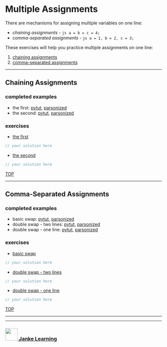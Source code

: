# Multiple Assignments

There are mechanisms for assigning multiple variables on one line:
* _chaining assignments_ - ```js a = b = c = 4;```
* _comma-separated assignments_ - ```js a = 1, b = 2, c = 3;```

These exercises will help you practice multiple assignments on one line:
1. [chaining assignments](#chaining-assignments)
1. [comma-separated assignments](#comma-separated-assignments)

---

## Chaining Assignments

### completed examples
* the first: [pytut](http://www.pythontutor.com/javascript.html#code=var%20a%20%3D%20'b'%3B%0Avar%20b1%20%3D%20'a'%3B%0Avar%20b2%20%3D%20'a'%3B%0Avar%20_%20%3D%20''%3B%0A%0A_%20%3D%20b1%3B%0Ab1%20%3D%20b2%20%3D%20a%3B%0Aa%20%3D%20_%3B&curInstr=0&mode=display&origin=opt-frontend.js&py=js&rawInputLstJSON=%5B%5D), [parsonized](https://janke-learning.github.io/parsonizer/?snippet=var%20a%20%3D%20'b'%3B%0Avar%20b1%20%3D%20'a'%3B%0Avar%20b2%20%3D%20'a'%3B%0Avar%20_%20%3D%20''%3B%0A%0A_%20%3D%20b1%3B%0Ab1%20%3D%20b2%20%3D%20a%3B%0Aa%20%3D%20_%3B)
* the second: [pytut](http://www.pythontutor.com/javascript.html#code=var%20a%20%3D%20'c'%3B%0Avar%20b1%20%3D%20'a'%3B%0Avar%20b2%20%3D%20'a'%3B%0Avar%20c1%20%3D%20'b'%3B%0Avar%20c2%20%3D%20'b'%3B%0Avar%20c3%20%3D%20'b'%3B%0Avar%20_%20%3D%20''%3B%0A%0A_%20%3D%20a%3B%0Aa%20%3D%20b1%3B%0Ab1%20%3D%20b2%20%3D%20c1%3B%0Ac1%20%3D%20c2%20%3D%20c3%20%3D%20_%3B&curInstr=0&mode=display&origin=opt-frontend.js&py=js&rawInputLstJSON=%5B%5D), 
[parsonized](https://janke-learning.github.io/parsonizer/?snippet=var%20a%20%3D%20'c'%3B%0Avar%20b1%20%3D%20'a'%3B%0Avar%20b2%20%3D%20'a'%3B%0Avar%20c1%20%3D%20'b'%3B%0Avar%20c2%20%3D%20'b'%3B%0Avar%20c3%20%3D%20'b'%3B%0Avar%20_%20%3D%20''%3B%0A%0A_%20%3D%20a%3B%0Aa%20%3D%20b1%3B%0Ab1%20%3D%20b2%20%3D%20c1%3B%0Ac1%20%3D%20c2%20%3D%20c3%20%3D%20_%3B)

### exercises
* [the first](http://www.pythontutor.com/live.html#code=var%20a%20%3D%20'b'%3B%0Avar%20b1%20%3D%20'a'%3B%0Avar%20b2%20%3D%20'a'%3B%0Avar%20_%20%3D%20''%3B%0A%0A//%20--%20can%20be%20done%20in%203%20lines%0A&cumulative=false&curInstr=4&heapPrimitives=nevernest&mode=display&origin=opt-live.js&py=js&rawInputLstJSON=%5B%5D&textReferences=false)
```js
// your solution here
```
* [the second](http://www.pythontutor.com/live.html#code=var%20a%20%3D%20'c'%3B%0Avar%20b1%20%3D%20'a'%3B%0Avar%20b2%20%3D%20'a'%3B%0Avar%20c1%20%3D%20'b'%3B%0Avar%20c2%20%3D%20'b'%3B%0Avar%20c3%20%3D%20'b'%3B%0Avar%20_%20%3D%20''%3B%0A%0A//%20---%20can%20be%20done%20in%204%20lines%20---%0A%0A&cumulative=false&curInstr=7&heapPrimitives=nevernest&mode=display&origin=opt-live.js&py=js&rawInputLstJSON=%5B%5D&textReferences=false)
```js
// your solution here
```

[TOP](#multiple-assignments)

---

## Comma-Separated Assignments

### completed examples
* basic swap: [pytut](http://www.pythontutor.com/javascript.html#code=var%20a%20%3D%20'b'%3B%0Avar%20b%20%3D%20'a'%3B%0Avar%20_%20%3D%20''%3B%0A%0A_%20%3D%20a,%20a%20%3D%20b,%20b%20%3D%20_%3B%0A%0A&curInstr=0&mode=display&origin=opt-frontend.js&py=js&rawInputLstJSON=%5B%5D), [parsonized](https://janke-learning.github.io/parsonizer/?snippet=var%20a%20%3D%20'b'%3B%0Avar%20b%20%3D%20'a'%3B%0Avar%20_%20%3D%20''%3B%0A%0A_%20%3D%20a%2C%20a%20%3D%20b%2C%20b%20%3D%20_%3B%0A%0A)
* double swap - two lines: [pytut](http://www.pythontutor.com/javascript.html#code=var%20a%20%3D%20'b'%3B%0Avar%20b%20%3D%20'c'%3B%0Avar%20c%20%3D%20'a'%3B%0Avar%20_%20%3D%20''%3B%0A%0A_%20%3D%20a,%20a%20%3D%20c%3B%0Ac%20%3D%20b,%20b%20%3D%20_%3B%0A%0A&curInstr=0&mode=display&origin=opt-frontend.js&py=js&rawInputLstJSON=%5B%5D), [parsonized](https://janke-learning.github.io/parsonizer/?snippet=var%20a%20%3D%20'b'%3B%0Avar%20b%20%3D%20'c'%3B%0Avar%20c%20%3D%20'a'%3B%0Avar%20_%20%3D%20''%3B%0A%0A_%20%3D%20a%2C%20a%20%3D%20c%3B%0Ac%20%3D%20b%2C%20b%20%3D%20_%3B%0A%0A)
* double swap - one line: [pytut](http://www.pythontutor.com/javascript.html#code=var%20a%20%3D%20'b'%3B%0Avar%20b%20%3D%20'c'%3B%0Avar%20c%20%3D%20'a'%3B%0Avar%20_%20%3D%20''%3B%0A%0A_%20%3D%20a,%20a%20%3D%20c,%20c%20%3D%20b,%20b%20%3D%20_%3B&curInstr=0&mode=display&origin=opt-frontend.js&py=js&rawInputLstJSON=%5B%5D), [parsonized](https://janke-learning.github.io/parsonizer/?snippet=var%20a%20%3D%20'b'%3B%0Avar%20b%20%3D%20'c'%3B%0Avar%20c%20%3D%20'a'%3B%0Avar%20_%20%3D%20''%3B%0A%0A_%20%3D%20a%2C%20a%20%3D%20c%2C%20c%20%3D%20b%2C%20b%20%3D%20_%3B)

### exercises
* [basic swap](http://www.pythontutor.com/live.html#code=var%20a%20%3D%20'b'%3B%0Avar%20b%20%3D%20'a'%3B%0Avar%20_%20%3D%20''%3B%0A%0A//%20---%20solve%20this%20in%20one%20line%20---%0A%0A&cumulative=false&curInstr=3&heapPrimitives=nevernest&mode=display&origin=opt-live.js&py=js&rawInputLstJSON=%5B%5D&textReferences=false)
```js
// your solution here
```
* [double swap - two lines](http://www.pythontutor.com/live.html#code=var%20a%20%3D%20'b'%3B%0Avar%20b%20%3D%20'c'%3B%0Avar%20c%20%3D%20'a'%3B%0Avar%20_%20%3D%20''%3B%0A%0A//%20---%20solve%20this%20in%202%20lines%20---%0A%0A&cumulative=false&curInstr=4&heapPrimitives=nevernest&mode=display&origin=opt-live.js&py=js&rawInputLstJSON=%5B%5D&textReferences=false)
```js
// your solution here
```
* [double swap - one line](http://www.pythontutor.com/live.html#code=var%20a%20%3D%20'b'%3B%0Avar%20b%20%3D%20'c'%3B%0Avar%20c%20%3D%20'a'%3B%0Avar%20_%20%3D%20''%3B%0A%0A_%20%3D%20a,%20a%20%3D%20c,%20c%20%3D%20b,%20b%20%3D%20_%3B%0A%0A&cumulative=false&curInstr=5&heapPrimitives=nevernest&mode=display&origin=opt-live.js&py=js&rawInputLstJSON=%5B%5D&textReferences=false)
```js
// your solution here
```

[TOP](#multiple-assignments)

___
___
### <a href="http://janke-learning.org" target="_blank"><img src="https://user-images.githubusercontent.com/18554853/50098409-22575780-021c-11e9-99e1-962787adaded.png" width="40" height="40"></img> Janke Learning</a>
